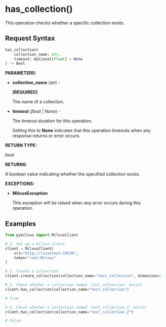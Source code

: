 
# has_collection()

This operation checks whether a specific collection exists.

## Request Syntax

```python
has_collection(
    collection_name: str,
    timeout: Optional[float] = None
) -> Bool
```

__PARAMETERS:__

- __collection_name__ (_str_) -

    __[REQUIRED]__

    The name of a collection.

- __timeout__ (_float_ | _None_) -

    The timeout duration for this operation. 

    Setting this to __None__ indicates that this operation timeouts when any response returns or error occurs.

__RETURN TYPE:__

_bool_

__RETURNS:__

A boolean value indicating whether the specified collection exists.

__EXCEPTIONS:__

- __MilvusException__

    This exception will be raised when any error occurs during this operation.

## Examples

```python
from pymilvus import MilvusClient

# 1. Set up a milvus client
client = MilvusClient(
    uri="http://localhost:19530",
    token="root:Milvus"
)

# 2. Create a collection
client.create_collection(collection_name="test_collection", dimension=5)

# 3. Check whether a collection named `test_collection` exists
client.has_collection(collection_name="test_collection") 

# True

# 4. Check whether a collection named `test_collection_2` exists
client.has_collection(collection_name="test_collection_2") 

# False
```

